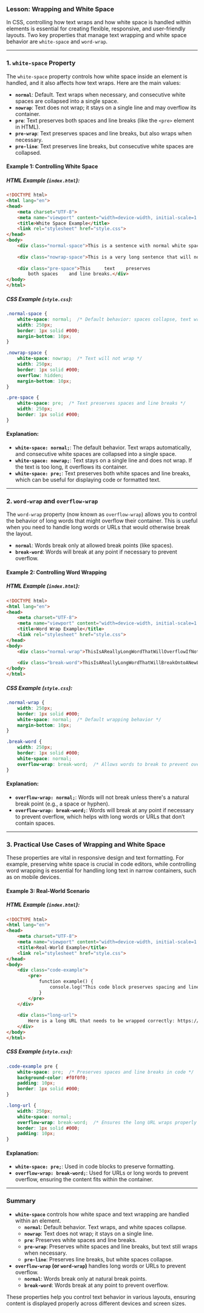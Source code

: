### **Lesson: Wrapping and White Space**

In CSS, controlling how text wraps and how white space is handled within elements is essential for creating flexible, responsive, and user-friendly layouts. Two key properties that manage text wrapping and white space behavior are `white-space` and `word-wrap`.

---

### **1. `white-space` Property**

The `white-space` property controls how white space inside an element is handled, and it also affects how text wraps. Here are the main values:

- **`normal`**: Default. Text wraps when necessary, and consecutive white spaces are collapsed into a single space.
- **`nowrap`**: Text does not wrap; it stays on a single line and may overflow its container.
- **`pre`**: Text preserves both spaces and line breaks (like the `<pre>` element in HTML).
- **`pre-wrap`**: Text preserves spaces and line breaks, but also wraps when necessary.
- **`pre-line`**: Text preserves line breaks, but consecutive white spaces are collapsed.

#### **Example 1: Controlling White Space**

##### **HTML Example (`index.html`):**

```html
<!DOCTYPE html>
<html lang="en">
<head>
    <meta charset="UTF-8">
    <meta name="viewport" content="width=device-width, initial-scale=1.0">
    <title>White Space Example</title>
    <link rel="stylesheet" href="style.css">
</head>
<body>
    <div class="normal-space">This is a sentence with normal white space behavior.     Multiple spaces are collapsed.</div>
    
    <div class="nowrap-space">This is a very long sentence that will not wrap onto a new line. It will overflow its container.</div>
    
    <div class="pre-space">This     text    preserves
        both spaces    and line breaks.</div>
</body>
</html>
```

##### **CSS Example (`style.css`):**

```css
.normal-space {
    white-space: normal;  /* Default behavior: spaces collapse, text wraps */
    width: 250px;
    border: 1px solid #000;
    margin-bottom: 10px;
}

.nowrap-space {
    white-space: nowrap;  /* Text will not wrap */
    width: 250px;
    border: 1px solid #000;
    overflow: hidden;
    margin-bottom: 10px;
}

.pre-space {
    white-space: pre;  /* Text preserves spaces and line breaks */
    width: 250px;
    border: 1px solid #000;
}
```

#### **Explanation:**
- **`white-space: normal;`**: The default behavior. Text wraps automatically, and consecutive white spaces are collapsed into a single space.
- **`white-space: nowrap;`**: Text stays on a single line and does not wrap. If the text is too long, it overflows its container.
- **`white-space: pre;`**: Text preserves both white spaces and line breaks, which can be useful for displaying code or formatted text.

---

### **2. `word-wrap` and `overflow-wrap`**

The `word-wrap` property (now known as `overflow-wrap`) allows you to control the behavior of long words that might overflow their container. This is useful when you need to handle long words or URLs that would otherwise break the layout.

- **`normal`**: Words break only at allowed break points (like spaces).
- **`break-word`**: Words will break at any point if necessary to prevent overflow.

#### **Example 2: Controlling Word Wrapping**

##### **HTML Example (`index.html`):**

```html
<!DOCTYPE html>
<html lang="en">
<head>
    <meta charset="UTF-8">
    <meta name="viewport" content="width=device-width, initial-scale=1.0">
    <title>Word Wrap Example</title>
    <link rel="stylesheet" href="style.css">
</head>
<body>
    <div class="normal-wrap">ThisIsAReallyLongWordThatWillOverflowIfNotHandledProperly.</div>
    
    <div class="break-word">ThisIsAReallyLongWordThatWillBreakOntoANewLineWhenItExceedsTheContainerWidth.</div>
</body>
</html>
```

##### **CSS Example (`style.css`):**

```css
.normal-wrap {
    width: 250px;
    border: 1px solid #000;
    white-space: normal;  /* Default wrapping behavior */
    margin-bottom: 10px;
}

.break-word {
    width: 250px;
    border: 1px solid #000;
    white-space: normal;
    overflow-wrap: break-word;  /* Allows words to break to prevent overflow */
}
```

#### **Explanation:**
- **`overflow-wrap: normal;`**: Words will not break unless there's a natural break point (e.g., a space or hyphen).
- **`overflow-wrap: break-word;`**: Words will break at any point if necessary to prevent overflow, which helps with long words or URLs that don’t contain spaces.

---

### **3. Practical Use Cases of Wrapping and White Space**

These properties are vital in responsive design and text formatting. For example, preserving white space is crucial in code editors, while controlling word wrapping is essential for handling long text in narrow containers, such as on mobile devices.

#### **Example 3: Real-World Scenario**

##### **HTML Example (`index.html`):**

```html
<!DOCTYPE html>
<html lang="en">
<head>
    <meta charset="UTF-8">
    <meta name="viewport" content="width=device-width, initial-scale=1.0">
    <title>Real-World Example</title>
    <link rel="stylesheet" href="style.css">
</head>
<body>
    <div class="code-example">
        <pre>
            function example() {
                console.log("This code block preserves spacing and line breaks.");
            }
        </pre>
    </div>
    
    <div class="long-url">
        Here is a long URL that needs to be wrapped correctly: https://www.example.com/thisisaverylongurlthatisnotgoingtofitinthesmallcontainer.
    </div>
</body>
</html>
```

##### **CSS Example (`style.css`):**

```css
.code-example pre {
    white-space: pre;  /* Preserves spaces and line breaks in code */
    background-color: #f0f0f0;
    padding: 10px;
    border: 1px solid #000;
}

.long-url {
    width: 250px;
    white-space: normal;
    overflow-wrap: break-word;  /* Ensures the long URL wraps properly */
    border: 1px solid #000;
    padding: 10px;
}
```

#### **Explanation:**
- **`white-space: pre;`**: Used in code blocks to preserve formatting.
- **`overflow-wrap: break-word;`**: Used for URLs or long words to prevent overflow, ensuring the content fits within the container.

---

### **Summary**

- **`white-space`** controls how white space and text wrapping are handled within an element.
  - **`normal`**: Default behavior. Text wraps, and white spaces collapse.
  - **`nowrap`**: Text does not wrap; it stays on a single line.
  - **`pre`**: Preserves white spaces and line breaks.
  - **`pre-wrap`**: Preserves white spaces and line breaks, but text still wraps when necessary.
  - **`pre-line`**: Preserves line breaks, but white spaces collapse.
- **`overflow-wrap` (or `word-wrap`)** handles long words or URLs to prevent overflow.
  - **`normal`**: Words break only at natural break points.
  - **`break-word`**: Words break at any point to prevent overflow.

These properties help you control text behavior in various layouts, ensuring content is displayed properly across different devices and screen sizes.